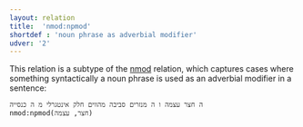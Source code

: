 ```yaml
---
layout: relation
title:  'nmod:npmod'
shortdef : 'noun phrase as adverbial modifier'
udver: '2'
---
```


This relation is a subtype of the [nmod]() relation, which captures cases where something syntactically a noun phrase is
used as an adverbial modifier in a sentence:

~~~ sdparse
ה חצר עצמה ו ה מנזרים סביבה מהווים חלק אינטגרלי מ ה כנסייה
nmod:npmod(חצר, עצמה)
~~~
<!-- Interlanguage links updated Út 9. května 2023, 20:04:21 CEST -->
